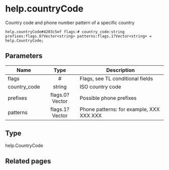 # help.countryCode
Country code and phone number pattern of a specific country

```
help.countryCode#4203c5ef flags:# country_code:string prefixes:flags.0?Vector<string> patterns:flags.1?Vector<string> = help.CountryCode;
```

## Parameters
| Name | Type | Description |
| ---- | :----: | ----------- |
| flags | # | Flags, see TL conditional fields |
| country_code | string | ISO country code |
| prefixes | flags.0?Vector<string> | Possible phone prefixes |
| patterns | flags.1?Vector<string> | Phone patterns: for example, XXX XXX XXX |


## Type
help.CountryCode

## Related pages
